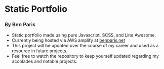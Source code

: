 # Static Portfolio
### By Ben Paris
 - Static portfolio made using pure Javascript, SCSS, and Line Awesome.
 - Currently being hosted via AWS amplify at [benparis.net](https://benparis.net)
 - This project will be updated over the course of my career and used as a </br>resource in future projects. 
 - Feel free to watch the repository to keep yourself updated regarding my </br>accolades and notable projects.
